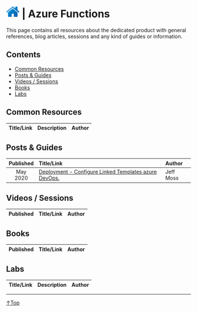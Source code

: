 # [![Home](/img/home.png)](../README.md "Home") | Azure Functions

This page contains all resources about the dedicated product with general references, blog articles, sessions and any kind of guides or information.

## Contents
- [Common Resources](#common-resource)
- [Posts & Guides](#posts-&-guides)
- [Videos / Sessions](#videos-/-sessions)
- [Books](#books)
- [Labs](#labs)


## Common Resources
| Title/Link | Description | Author |
| :--------: | :---------- | :----- |

## Posts & Guides
| Published | Title/Link                                                                                                                           | Author           |
| :-------: | :----------------------------------------------------------------------------------------------------------------------------------- | :--------------- |
| May 2020  | [Deployment - Configure Linked Templates azure DevOps.](http://www.oramoss.com/configure-linked-templates-use-for-azure-data-factory-with-azure-devops-deployment/) | Jeff Moss |

## Videos / Sessions
| Published | Title/Link | Author |
| :-------: | :--------- | :----- |

## Books
| Published | Title/Link | Author |
| :-------: | :--------- | :----- |

## Labs
| Title/Link | Description | Author |
| :--------: | :---------- | :----- |
___
 <a href="#top" title="Back to the top.">↑Top</a>


